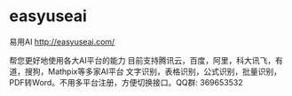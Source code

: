 # easyuseai
易用AI http://easyuseai.com/


帮您更好地使用各大AI平台的能力
目前支持腾讯云，百度，阿里，科大讯飞，有道，搜狗，Mathpix等多家AI平台
文字识别，表格识别，公式识别，批量识别，PDF转Word。不用多平台注册，方便切换接口。QQ群: 369653532
